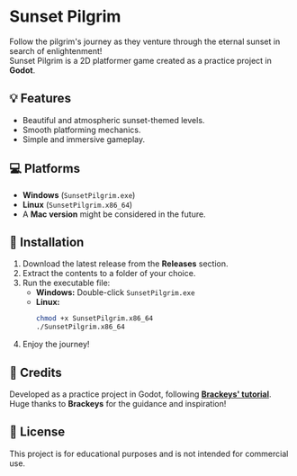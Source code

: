 # **Sunset Pilgrim**

Follow the pilgrim's journey as they venture through the eternal sunset in search of enlightenment!  
Sunset Pilgrim is a 2D platformer game created as a practice project in **Godot**.

## 💡 **Features**
- Beautiful and atmospheric sunset-themed levels.
- Smooth platforming mechanics.
- Simple and immersive gameplay.

## 💻 **Platforms**
- **Windows** (`SunsetPilgrim.exe`)
- **Linux** (`SunsetPilgrim.x86_64`)  
- A **Mac version** might be considered in the future.

## 🚀 **Installation**
1. Download the latest release from the **Releases** section.  
2. Extract the contents to a folder of your choice.  
3. Run the executable file:  
   - **Windows:** Double-click `SunsetPilgrim.exe`  
   - **Linux:**  
     ```bash
     chmod +x SunsetPilgrim.x86_64
     ./SunsetPilgrim.x86_64
     ```
4. Enjoy the journey!

## 📝 **Credits**
Developed as a practice project in Godot, following **[Brackeys' tutorial](https://www.youtube.com/watch?v=LOhfqjmasi0)**. 
Huge thanks to **Brackeys** for the guidance and inspiration!


## 📜 **License**
This project is for educational purposes and is not intended for commercial use.
